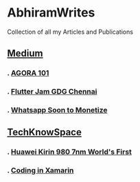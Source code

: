 # AbhiramWrites
Collection of  all  my Articles and Publications

## [Medium](https://medium.com/@abhiramreddy31) 

### . [AGORA 101](https://medium.com/fnplus/agora-101-4805256a25ff)
### . [Flutter Jam GDG Chennai](https://medium.com/fnplus/flutter-jam-gdgchennai-b36f8539c7fb)
### . [Whatsapp Soon to Monetize](https://medium.com/@abhiramreddy31/whatsapp-soon-to-monetize-46760f362c4c)


## [TechKnowSpace](https://techknowspace.wordpress.com)


### . [Huawei Kirin 980 7nm World's First](https://techknowspace.wordpress.com/2018/08/31/huawei-kirin-980-worlds-first-7nm-commercial-chipset-big-threat-to-snapdragon/)
### . [Coding in Xamarin ](https://techknowspace.wordpress.com/2018/09/03/code-your-app-in-xamarin-and-delpoy-in-iosandroid-and-windows/)

